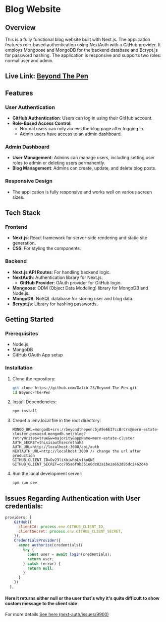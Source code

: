 # Blog Website

## Overview

This is a fully functional blog website built with Next.js. The application features role-based authentication using NextAuth with a GitHub provider. It employs Mongoose and MongoDB for the backend database and Bcrypt.js for password hashing. The application is responsive and supports two roles: normal user and admin.

## Live Link: [Beyond The Pen](https://beyond-the-pen.vercel.app/)

## Features

### User Authentication
- **GitHub Authentication**: Users can log in using their GitHub account.
- **Role-Based Access Control**: 
  - Normal users can only access the blog page after logging in.
  - Admin users have access to an admin dashboard.

### Admin Dashboard
- **User Management**: Admins can manage users, including setting user roles to admin or deleting users permanently.
- **Blog Management**: Admins can create, update, and delete blog posts.

### Responsive Design
- The application is fully responsive and works well on various screen sizes.

## Tech Stack

### Frontend
- **Next.js**: React framework for server-side rendering and static site generation.
- **CSS**: For styling the components.

### Backend
- **Next.js API Routes**: For handling backend logic.
- **NextAuth**: Authentication library for Next.js.
  - **GitHub Provider**: OAuth provider for GitHub login.
- **Mongoose**: ODM (Object Data Modeling) library for MongoDB and Node.js.
- **MongoDB**: NoSQL database for storing user and blog data.
- **Bcrypt.js**: Library for hashing passwords.

## Getting Started

### Prerequisites
- Node.js
- MongoDB
- GitHub OAuth App setup

### Installation

1. Clone the repository:
   ```bash
   git clone https://github.com/Galib-23/Beyond-The-Pen.git
   cd Beyond-The-Pen
   ```

2. Install Dependencies:
    ```bash
    npm install
    ```

3. Creaet a .env.local file in the root directory:
    ```.env
    MONGO_URL=mongodb+srv://beyondthepen:5jA9e6EI7ccBrCrs@mern-estate-cluster.pesxosd.mongodb.net/blog?retryWrites=true&w=majority&appName=mern-estate-cluster
    AUTH_SECRET=thisisauthsecrethaha
    AUTH_URL=http://localhost:3000/api/auth
    NEXTAUTH_URL=http://localhost:3000 // change the url after production
    GITHUB_CLIENT_ID=Ov23liXbiwhbLv1koQNE
    GITHUB_CLIENT_SECRET=cc705a6f9b351e6dc02a1be2a662d95dc2462d4b
    ```

4. Run the local development server:
    ```bash
    npm run dev
    ```

## Issues Regarding Authentication with User credentials:

```javascript
providers: [
    GitHub({
      clientId: process.env.GITHUB_CLIENT_ID,
      clientSecret: process.env.GITHUB_CLIENT_SECRET,
    }),
    CredentialsProvider({
      async authorize(credentials){
        try {
          const user = await login(credentials);
          return user;
        } catch (error) {
          return null;
        }
      }
    })
  ],
```

#### Here it returns either null or the user that's why it's quite difficult to show custom message to the client side

For more details [See here (next-auth/issues/9900)](https://github.com/nextauthjs/next-auth/issues/9900)